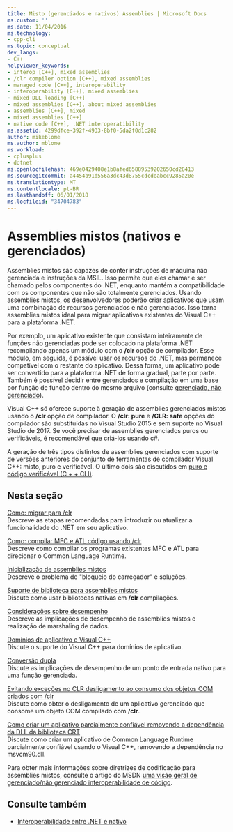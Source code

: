 ```yaml
---
title: Misto (gerenciados e nativos) Assemblies | Microsoft Docs
ms.custom: ''
ms.date: 11/04/2016
ms.technology:
- cpp-cli
ms.topic: conceptual
dev_langs:
- C++
helpviewer_keywords:
- interop [C++], mixed assemblies
- /clr compiler option [C++], mixed assemblies
- managed code [C++], interoperability
- interoperability [C++], mixed assemblies
- mixed DLL loading [C++]
- mixed assemblies [C++], about mixed assemblies
- assemblies [C++], mixed
- mixed assemblies [C++]
- native code [C++], .NET interoperatibility
ms.assetid: 4299dfce-392f-4933-8bf0-5da2f0d1c282
author: mikeblome
ms.author: mblome
ms.workload:
- cplusplus
- dotnet
ms.openlocfilehash: 469e0429408e1b8afed65889539202650cd28413
ms.sourcegitcommit: a4454b91d556a3dc43d8755cdcdeabcc9285a20e
ms.translationtype: MT
ms.contentlocale: pt-BR
ms.lasthandoff: 06/01/2018
ms.locfileid: "34704783"
---
```

# <a name="mixed-native-and-managed-assemblies"></a>Assemblies mistos (nativos e gerenciados)

Assemblies mistos são capazes de conter instruções de máquina não gerenciada e instruções da MSIL. Isso permite que eles chamar e ser chamado pelos componentes do .NET, enquanto mantém a compatibilidade com os componentes que não são totalmente gerenciados. Usando assemblies mistos, os desenvolvedores poderão criar aplicativos que usam uma combinação de recursos gerenciados e não gerenciados. Isso torna assemblies mistos ideal para migrar aplicativos existentes do Visual C++ para a plataforma .NET.

Por exemplo, um aplicativo existente que consistam inteiramente de funções não gerenciadas pode ser colocado na plataforma .NET recompilando apenas um módulo com o **/clr** opção de compilador. Esse módulo, em seguida, é possível usar os recursos do .NET, mas permanece compatível com o restante do aplicativo. Dessa forma, um aplicativo pode ser convertido para a plataforma .NET de forma gradual, parte por parte. Também é possível decidir entre gerenciados e compilação em uma base por função de função dentro do mesmo arquivo (consulte [gerenciado, não gerenciado](../preprocessor/managed-unmanaged.md)).

Visual C++ só oferece suporte à geração de assemblies gerenciados mistos usando o **/clr** opção de compilador. O **/clr: pure** e **/CLR: safe** opções do compilador são substituídas no Visual Studio 2015 e sem suporte no Visual Studio de 2017. Se você precisar de assemblies gerenciados puros ou verificáveis, é recomendável que criá-los usando c#.

A geração de três tipos distintos de assemblies gerenciados com suporte de versões anteriores do conjunto de ferramentas de compilador Visual C++: misto, puro e verificável. O último dois são discutidos em [puro e código verificável (C + + CLI)](../dotnet/pure-and-verifiable-code-cpp-cli.md).

## <a name="in-this-section"></a>Nesta seção

[Como: migrar para /clr](../dotnet/how-to-migrate-to-clr.md)<br/>
Descreve as etapas recomendadas para introduzir ou atualizar a funcionalidade do .NET em seu aplicativo.

[Como: compilar MFC e ATL código usando /clr](../dotnet/how-to-compile-mfc-and-atl-code-by-using-clr.md)<br/>
Descreve como compilar os programas existentes MFC e ATL para direcionar o Common Language Runtime.

[Inicialização de assemblies mistos](../dotnet/initialization-of-mixed-assemblies.md)<br/>
Descreve o problema de "bloqueio do carregador" e soluções.

[Suporte de biblioteca para assemblies mistos](../dotnet/library-support-for-mixed-assemblies.md)<br/>
Discute como usar bibliotecas nativas em **/clr** compilações.

[Considerações sobre desempenho](../dotnet/performance-considerations-for-interop-cpp.md)<br/>
Descreve as implicações de desempenho de assemblies mistos e realização de marshaling de dados.

[Domínios de aplicativo e Visual C++](../dotnet/application-domains-and-visual-cpp.md)<br/>
Discute o suporte do Visual C++ para domínios de aplicativo.

[Conversão dupla](../dotnet/double-thunking-cpp.md)<br/>
Discute as implicações de desempenho de um ponto de entrada nativo para uma função gerenciada.

[Evitando exceções no CLR desligamento ao consumo dos objetos COM criados com /clr](../dotnet/avoiding-exceptions-on-clr-shutdown-when-consuming-com-objects-built-with-clr.md)<br/>
Discute como obter o desligamento de um aplicativo gerenciado que consome um objeto COM compilado com **/clr**.

[Como criar um aplicativo parcialmente confiável removendo a dependência da DLL da biblioteca CRT](../dotnet/create-a-partially-trusted-application.md)<br/>
Discute como criar um aplicativo de Common Language Runtime parcialmente confiável usando o Visual C++, removendo a dependência no msvcm90.dll.

Para obter mais informações sobre diretrizes de codificação para assemblies mistos, consulte o artigo do MSDN [uma visão geral de gerenciado/não gerenciado interoperabilidade de código](https://msdn.microsoft.com/en-us/library/ms973872.aspx).

## <a name="see-also"></a>Consulte também

- [Interoperabilidade entre .NET e nativo](../dotnet/native-and-dotnet-interoperability.md)
